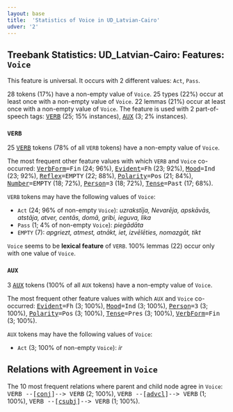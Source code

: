 ```yaml
---
layout: base
title:  'Statistics of Voice in UD_Latvian-Cairo'
udver: '2'
---
```


## Treebank Statistics: UD_Latvian-Cairo: Features: `Voice`

This feature is universal.
It occurs with 2 different values: `Act`, `Pass`.

28 tokens (17%) have a non-empty value of `Voice`.
25 types (22%) occur at least once with a non-empty value of `Voice`.
22 lemmas (21%) occur at least once with a non-empty value of `Voice`.
The feature is used with 2 part-of-speech tags: <tt><a href="lv_cairo-pos-VERB.html">VERB</a></tt> (25; 15% instances), <tt><a href="lv_cairo-pos-AUX.html">AUX</a></tt> (3; 2% instances).

### `VERB`

25 <tt><a href="lv_cairo-pos-VERB.html">VERB</a></tt> tokens (78% of all `VERB` tokens) have a non-empty value of `Voice`.

The most frequent other feature values with which `VERB` and `Voice` co-occurred: <tt><a href="lv_cairo-feat-VerbForm.html">VerbForm</a></tt><tt>=Fin</tt> (24; 96%), <tt><a href="lv_cairo-feat-Evident.html">Evident</a></tt><tt>=Fh</tt> (23; 92%), <tt><a href="lv_cairo-feat-Mood.html">Mood</a></tt><tt>=Ind</tt> (23; 92%), <tt><a href="lv_cairo-feat-Reflex.html">Reflex</a></tt><tt>=EMPTY</tt> (22; 88%), <tt><a href="lv_cairo-feat-Polarity.html">Polarity</a></tt><tt>=Pos</tt> (21; 84%), <tt><a href="lv_cairo-feat-Number.html">Number</a></tt><tt>=EMPTY</tt> (18; 72%), <tt><a href="lv_cairo-feat-Person.html">Person</a></tt><tt>=3</tt> (18; 72%), <tt><a href="lv_cairo-feat-Tense.html">Tense</a></tt><tt>=Past</tt> (17; 68%).

`VERB` tokens may have the following values of `Voice`:

* `Act` (24; 96% of non-empty `Voice`): <em>uzrakstīja, Nevarēja, apskāvās, atstāja, atver, centās, domā, gribi, ieguva, lika</em>
* `Pass` (1; 4% of non-empty `Voice`): <em>piegādāta</em>
* `EMPTY` (7): <em>apgriezt, atmest, atnākt, iet, izvēlēties, nomazgāt, tikt</em>

`Voice` seems to be **lexical feature** of `VERB`. 100% lemmas (22) occur only with one value of `Voice`.

### `AUX`

3 <tt><a href="lv_cairo-pos-AUX.html">AUX</a></tt> tokens (100% of all `AUX` tokens) have a non-empty value of `Voice`.

The most frequent other feature values with which `AUX` and `Voice` co-occurred: <tt><a href="lv_cairo-feat-Evident.html">Evident</a></tt><tt>=Fh</tt> (3; 100%), <tt><a href="lv_cairo-feat-Mood.html">Mood</a></tt><tt>=Ind</tt> (3; 100%), <tt><a href="lv_cairo-feat-Person.html">Person</a></tt><tt>=3</tt> (3; 100%), <tt><a href="lv_cairo-feat-Polarity.html">Polarity</a></tt><tt>=Pos</tt> (3; 100%), <tt><a href="lv_cairo-feat-Tense.html">Tense</a></tt><tt>=Pres</tt> (3; 100%), <tt><a href="lv_cairo-feat-VerbForm.html">VerbForm</a></tt><tt>=Fin</tt> (3; 100%).

`AUX` tokens may have the following values of `Voice`:

* `Act` (3; 100% of non-empty `Voice`): <em>ir</em>

## Relations with Agreement in `Voice`

The 10 most frequent relations where parent and child node agree in `Voice`:
<tt>VERB --[<tt><a href="lv_cairo-dep-conj.html">conj</a></tt>]--> VERB</tt> (2; 100%),
<tt>VERB --[<tt><a href="lv_cairo-dep-advcl.html">advcl</a></tt>]--> VERB</tt> (1; 100%),
<tt>VERB --[<tt><a href="lv_cairo-dep-csubj.html">csubj</a></tt>]--> VERB</tt> (1; 100%).

